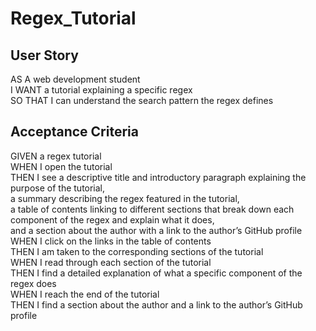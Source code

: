 # Regex_Tutorial

## User Story

AS A web development student </br>
I WANT a tutorial explaining a specific regex </br>
SO THAT I can understand the search pattern the regex defines

## Acceptance Criteria

GIVEN a regex tutorial </br>
WHEN I open the tutorial </br>
THEN I see a descriptive title and introductory paragraph explaining the purpose of the tutorial, </br> 
a summary describing the regex featured in the tutorial, </br> 
a table of contents linking to different sections that break down each </br> 
component of the regex and explain what it does, </br>
and a section about the author with a link to the author’s GitHub profile </br>
WHEN I click on the links in the table of contents </br>
THEN I am taken to the corresponding sections of the tutorial </br>
WHEN I read through each section of the tutorial </br>
THEN I find a detailed explanation of what a specific component of the regex does </br>
WHEN I reach the end of the tutorial </br>
THEN I find a section about the author and a link to the author’s GitHub profile
